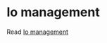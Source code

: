 # Io management

Read
[Io management](https://applied-programming.github.io/Operating-Systems-Notes/8-IO-Management)
